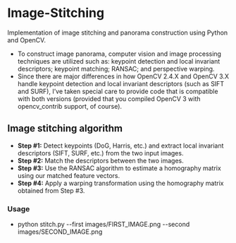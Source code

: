 # Image-Stitching
Implementation of image stitching and panorama construction using Python and OpenCV.

* To construct image panorama, computer vision and image processing techniques are utilized such as: keypoint detection and local invariant descriptors; keypoint matching; RANSAC; and perspective warping.
* Since there are major differences in how OpenCV 2.4.X and OpenCV 3.X handle keypoint detection and local invariant descriptors (such as SIFT and SURF), I’ve taken special care to provide code that is compatible with both versions (provided that you compiled OpenCV 3 with opencv_contrib  support, of course).

## Image stitching algorithm
* **Step #1:** Detect keypoints (DoG, Harris, etc.) and extract local invariant descriptors (SIFT, SURF, etc.) from the two input images.
* **Step #2:** Match the descriptors between the two images.
* **Step #3:** Use the RANSAC algorithm to estimate a homography matrix using our matched feature vectors.
* **Step #4:** Apply a warping transformation using the homography matrix obtained from Step #3.
 
### Usage
* python stitch.py --first images/FIRST_IMAGE.png --second images/SECOND_IMAGE.png
